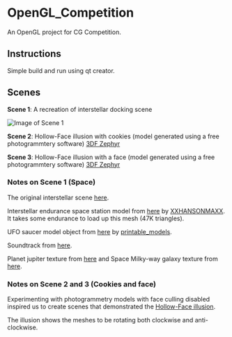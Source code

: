 # OpenGL_Competition
An OpenGL project for CG Competition.

## Instructions
Simple build and run using qt creator.

## Scenes
**Scene 1**: A recreation of interstellar docking scene

![Image of Scene 1](https://github.com/YonaBMoreda/OpenGL_Competition/blob/master/Screenshots/interstellar-docking.png)

**Scene 2**: Hollow-Face illusion with cookies (model generated using a free photogrammtery software) [3DF Zephyr](https://www.3dflow.net/3df-zephyr-pro-3d-models-from-photos/)

**Scene 3**: Hollow-Face illusion with a face (model generated using a free photogrammtery software) [3DF Zephyr](https://www.3dflow.net/3df-zephyr-pro-3d-models-from-photos/)

### Notes on Scene 1 (Space)

The original interstellar scene [here](https://www.youtube.com/watch?v=c4tPQYNpW9k&t=24).

Interstellar endurance space station model from [here](https://www.thingiverse.com/thing:558470) by [XXHANSONMAXX](https://www.thingiverse.com/xxhansonmaxx/about). It takes some endurance to load up this mesh (47K triangles).

UFO saucer model object from [here](https://free3d.com/3d-model/ufo-saucer-v1--190141.html) by [printable_models](https://free3d.com/user/printable_models).

Soundtrack from [here](https://www.youtube.com/watch?v=m3zvVGJrTP8).

Planet jupiter texture from [here](http://planetpixelemporium.com/jupiter.html) and Space Milky-way galaxy texture from [here](https://www.solarsystemscope.com/textures/).

### Notes on Scene 2 and 3 (Cookies and face)
Experimenting with photogrammetry models with face culling disabled inspired us to create scenes that demonstrated the [Hollow-Face illusion](https://www.youtube.com/watch?v=BaofyuCXZ_0).

The illusion shows the meshes to be rotating both clockwise and anti-clockwise.
